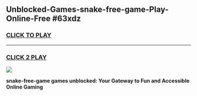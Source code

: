 
## Unblocked-Games-snake-free-game-Play-Online-Free #63xdz
<h3>
<a href="https://us.freeplayer.one?title=snake-free-game&ref=10M">CLICK TO PLAY</a></h3>
<hr>

<h3>
<a href="https://us.freeplayer.one?title=snake-free-game&ref=10M">CLICK 2 PLAY</a>
  
</h3>

<a href="https://us.freeplayer.one?title=snake-free-game&ref=10M"><img src="https://clearcache.store/games.png"></a>


**snake-free-game games unblocked: Your Gateway to Fun and Accessible Online Gaming**

